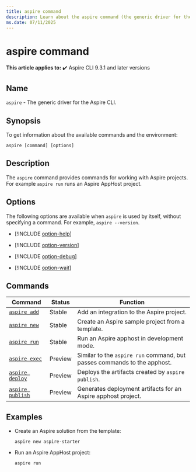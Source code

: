 ```yaml
---
title: aspire command
description: Learn about the aspire command (the generic driver for the Aspire CLI) and its usage.
ms.date: 07/11/2025
---
```

# aspire command

**This article applies to:** ✔️ Aspire CLI 9.3.1 and later versions

## Name

`aspire` - The generic driver for the Aspire CLI.

## Synopsis

To get information about the available commands and the environment:

```dotnetcli
aspire [command] [options]
```

## Description

The `aspire` command provides commands for working with Aspire projects. For example `aspire run` runs an Aspire AppHost project.

## Options

The following options are available when `aspire` is used by itself, without specifying a command. For example, `aspire --version`.

- [!INCLUDE [option-help](includes/option-help.md)]

- [!INCLUDE [option-version](includes/option-version.md)]

- [!INCLUDE [option-debug](includes/option-debug.md)]

- [!INCLUDE [option-wait](includes/option-wait.md)]

## Commands

| Command                               | Status  | Function                                                                 |
|---------------------------------------|---------|--------------------------------------------------------------------------|
| [`aspire add`](aspire-add.md)         | Stable  | Add an integration to the Aspire project.                                |
| [`aspire new`](aspire-new.md)         | Stable  | Create an Aspire sample project from a template.                         |
| [`aspire run`](aspire-run.md)         | Stable  | Run an Aspire apphost in development mode.                               |
| [`aspire exec`](aspire-exec.md)       | Preview | Similar to the `aspire run` command, but passes commands to the apphost. |
| [`aspire deploy`](aspire-deploy.md)   | Preview | Deploys the artifacts created by `aspire publish`.                       |
| [`aspire publish`](aspire-publish.md) | Preview | Generates deployment artifacts for an Aspire apphost project.            |

## Examples

- Create an Aspire solution from the template:

  ```Command
  aspire new aspire-starter
  ```

- Run an Aspire AppHost project:

  ```Command
  aspire run
  ```

